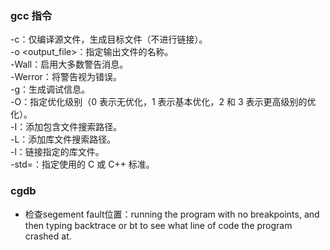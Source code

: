 ### gcc 指令  
-c：仅编译源文件，生成目标文件（不进行链接）。  
-o <output_file>：指定输出文件的名称。  
-Wall：启用大多数警告消息。  
-Werror：将警告视为错误。  
-g：生成调试信息。  
-O<level>：指定优化级别（0 表示无优化，1 表示基本优化，2 和 3 表示更高级别的优化）。  
-I<path>：添加包含文件搜索路径。  
-L<path>：添加库文件搜索路径。  
-l<library>：链接指定的库文件。  
-std=<standard>：指定使用的 C 或 C++ 标准。    
### cgdb
- 检查segement fault位置：running the program with no breakpoints, and then typing backtrace or bt to see what line of code the program crashed at.
